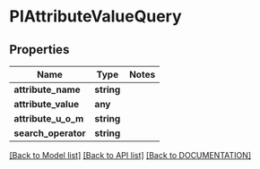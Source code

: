 # PIAttributeValueQuery

## Properties
Name | Type | Notes
------------ | ------------- | -------------
**attribute_name** | **string**
**attribute_value** | **any**
**attribute_u_o_m** | **string**
**search_operator** | **string**

[[Back to Model list]](../../DOCUMENTATION.md#documentation-for-models) [[Back to API list]](../../DOCUMENTATION.md#documentation-for-api-endpoints) [[Back to DOCUMENTATION]](../../DOCUMENTATION.md)
